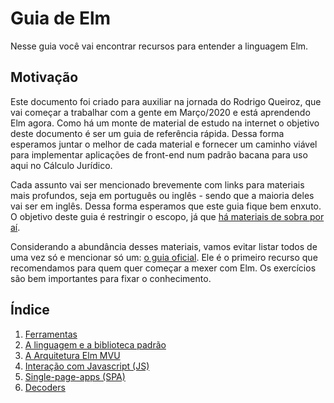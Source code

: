 # Guia de Elm

Nesse guia você vai encontrar recursos para entender a linguagem Elm.

## Motivação
Este documento foi criado para auxiliar na jornada do Rodrigo Queiroz, que vai começar a trabalhar com a gente em Março/2020 e está aprendendo Elm agora. Como há um monte de material de estudo na internet o objetivo deste documento é ser um guia de referência rápida. Dessa forma esperamos juntar o melhor de cada material e fornecer um caminho viável para implementar aplicações de front-end num padrão bacana para uso aqui no Cálculo Jurídico.

Cada assunto vai ser mencionado brevemente com links para materiais mais profundos, seja em português ou inglês - sendo que a maioria deles vai ser em inglês. Dessa forma esperamos que este guia fique bem enxuto. O objetivo deste guia é restringir o escopo, já que [há materiais de sobra por aí](https://github.com/sporto/awesome-elm).

Considerando a abundância desses materiais, vamos evitar listar todos de uma vez só e mencionar só um: [o guia oficial](https://guide.elm-lang.org/). Ele é o primeiro recurso que recomendamos para quem quer começar a mexer com Elm. Os exercícios são bem importantes para fixar o conhecimento.


## Índice

1. [Ferramentas](ferramentas.md)
2. [A linguagem e a biblioteca padrão](linguagem_stdlib.md)
3. [A Arquitetura Elm MVU](elm_arch.md)
4. [Interação com Javascript (JS)](js_interop.md)
5. [Single-page-apps (SPA)](spa.md)
6. [Decoders](decoders.md)
